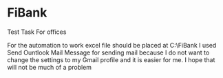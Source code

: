 # FiBank
Test Task For offices

For the automation to work excel file should be placed at C:\FiBank
I used Send Ountlook Mail Message for sending mail because I do not want to change the settings to my Gmail profile and it is easier for me. I hope that will not be much of a problem

